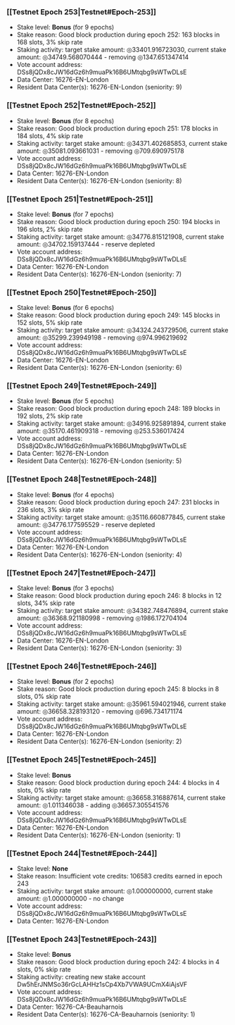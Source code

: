### [[Testnet Epoch 253|Testnet#Epoch-253]]
* Stake level: **Bonus** (for 9 epochs)
* Stake reason: Good block production during epoch 252: 163 blocks in 168 slots, 3% skip rate
* Staking activity: target stake amount: ◎33401.916723030, current stake amount: ◎34749.568070444 - removing ◎1347.651347414
* Vote account address: DSs8jQDx8cJW16dGz6h9muaPk16B6UMtqbg9sWTwDLsE
* Data Center: 16276-EN-London
* Resident Data Center(s): 16276-EN-London (seniority: 9)
### [[Testnet Epoch 252|Testnet#Epoch-252]]
* Stake level: **Bonus** (for 8 epochs)
* Stake reason: Good block production during epoch 251: 178 blocks in 184 slots, 4% skip rate
* Staking activity: target stake amount: ◎34371.402685853, current stake amount: ◎35081.093661031 - removing ◎709.690975178
* Vote account address: DSs8jQDx8cJW16dGz6h9muaPk16B6UMtqbg9sWTwDLsE
* Data Center: 16276-EN-London
* Resident Data Center(s): 16276-EN-London (seniority: 8)
### [[Testnet Epoch 251|Testnet#Epoch-251]]
* Stake level: **Bonus** (for 7 epochs)
* Stake reason: Good block production during epoch 250: 194 blocks in 196 slots, 2% skip rate
* Staking activity: target stake amount: ◎34776.815121908, current stake amount: ◎34702.159137444 - reserve depleted
* Vote account address: DSs8jQDx8cJW16dGz6h9muaPk16B6UMtqbg9sWTwDLsE
* Data Center: 16276-EN-London
* Resident Data Center(s): 16276-EN-London (seniority: 7)
### [[Testnet Epoch 250|Testnet#Epoch-250]]
* Stake level: **Bonus** (for 6 epochs)
* Stake reason: Good block production during epoch 249: 145 blocks in 152 slots, 5% skip rate
* Staking activity: target stake amount: ◎34324.243729506, current stake amount: ◎35299.239949198 - removing ◎974.996219692
* Vote account address: DSs8jQDx8cJW16dGz6h9muaPk16B6UMtqbg9sWTwDLsE
* Data Center: 16276-EN-London
* Resident Data Center(s): 16276-EN-London (seniority: 6)
### [[Testnet Epoch 249|Testnet#Epoch-249]]
* Stake level: **Bonus** (for 5 epochs)
* Stake reason: Good block production during epoch 248: 189 blocks in 192 slots, 2% skip rate
* Staking activity: target stake amount: ◎34916.925891894, current stake amount: ◎35170.461909318 - removing ◎253.536017424
* Vote account address: DSs8jQDx8cJW16dGz6h9muaPk16B6UMtqbg9sWTwDLsE
* Data Center: 16276-EN-London
* Resident Data Center(s): 16276-EN-London (seniority: 5)
### [[Testnet Epoch 248|Testnet#Epoch-248]]
* Stake level: **Bonus** (for 4 epochs)
* Stake reason: Good block production during epoch 247: 231 blocks in 236 slots, 3% skip rate
* Staking activity: target stake amount: ◎35116.660877845, current stake amount: ◎34776.177595529 - reserve depleted
* Vote account address: DSs8jQDx8cJW16dGz6h9muaPk16B6UMtqbg9sWTwDLsE
* Data Center: 16276-EN-London
* Resident Data Center(s): 16276-EN-London (seniority: 4)
### [[Testnet Epoch 247|Testnet#Epoch-247]]
* Stake level: **Bonus** (for 3 epochs)
* Stake reason: Good block production during epoch 246: 8 blocks in 12 slots, 34% skip rate
* Staking activity: target stake amount: ◎34382.748476894, current stake amount: ◎36368.921180998 - removing ◎1986.172704104
* Vote account address: DSs8jQDx8cJW16dGz6h9muaPk16B6UMtqbg9sWTwDLsE
* Data Center: 16276-EN-London
* Resident Data Center(s): 16276-EN-London (seniority: 3)
### [[Testnet Epoch 246|Testnet#Epoch-246]]
* Stake level: **Bonus** (for 2 epochs)
* Stake reason: Good block production during epoch 245: 8 blocks in 8 slots, 0% skip rate
* Staking activity: target stake amount: ◎35961.594021946, current stake amount: ◎36658.328193120 - removing ◎696.734171174
* Vote account address: DSs8jQDx8cJW16dGz6h9muaPk16B6UMtqbg9sWTwDLsE
* Data Center: 16276-EN-London
* Resident Data Center(s): 16276-EN-London (seniority: 2)
### [[Testnet Epoch 245|Testnet#Epoch-245]]
* Stake level: **Bonus**
* Stake reason: Good block production during epoch 244: 4 blocks in 4 slots, 0% skip rate
* Staking activity: target stake amount: ◎36658.316887614, current stake amount: ◎1.011346038 - adding ◎36657.305541576
* Vote account address: DSs8jQDx8cJW16dGz6h9muaPk16B6UMtqbg9sWTwDLsE
* Data Center: 16276-EN-London
* Resident Data Center(s): 16276-EN-London (seniority: 1)
### [[Testnet Epoch 244|Testnet#Epoch-244]]
* Stake level: **None**
* Stake reason: Insufficient vote credits: 106583 credits earned in epoch 243
* Staking activity: target stake amount: ◎1.000000000, current stake amount: ◎1.000000000 - no change
* Vote account address: DSs8jQDx8cJW16dGz6h9muaPk16B6UMtqbg9sWTwDLsE
* Data Center: 16276-EN-London
### [[Testnet Epoch 243|Testnet#Epoch-243]]
* Stake level: **Bonus**
* Stake reason: Good block production during epoch 242: 4 blocks in 4 slots, 0% skip rate
* Staking activity: creating new stake account Dw5hErJNMSo36rGcLAHHz1sCp4Xb7VWA9UCmX4iAjsVF
* Vote account address: DSs8jQDx8cJW16dGz6h9muaPk16B6UMtqbg9sWTwDLsE
* Data Center: 16276-CA-Beauharnois
* Resident Data Center(s): 16276-CA-Beauharnois (seniority: 1)